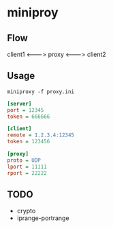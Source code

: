 # miniproy

## Flow

client1  <--->  proxy  <--->  client2

## Usage

```shell
miniproxy -f proxy.ini
```
```proxy.ini
[server]
port = 12345
token = 666666

[client]
remote = 1.2.3.4:12345
token = 123456

[proxy]
proto = UDP
lport = 11111
rport = 22222

```


## TODO

* crypto
* iprange-portrange